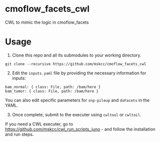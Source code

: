 # cmoflow_facets_cwl
CWL to mimic the logic in cmoflow_facets

# Usage

1. Clone this repo and all its submodules to your working directory.

```
git clone --recursive https://github.com/mskcc/cmoflow_facets_cwl
```

2. Edit the `inputs.yaml` file by providing the necessary information for inputs:

```
bam_normal: { class: File, path: /bam/here }
bam_tumor: { class: File, path: /bam/here }
```

You can also edit specific parameters for `snp-pileup` and `doFacets` in the YAML.

3. Once complete, submit to the executer using `cwltool` or `cwltoil`.

If you need a CWL executer, go to https://github.com/mskcc/cwl_run_scripts_juno - and follow the installation and run steps.
